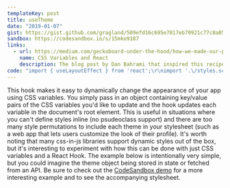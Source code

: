 ```yaml
---
templateKey: post
title: useTheme
date: "2019-01-07"
gist: https://gist.github.com/gragland/509efd16c695e7817eb70921c77c8a05
sandbox: https://codesandbox.io/s/15mko9187
links:
  - url: https://medium.com/geckoboard-under-the-hood/how-we-made-our-product-more-personalized-with-css-variables-and-react-b29298fde608
    name: CSS Variables and React
    description: The blog post by Dan Bahrami that inspired this recipe.
code: "import { useLayoutEffect } from 'react';\r\nimport '.\/styles.scss'; \/\/ -> https:\/\/codesandbox.io\/s\/15mko9187\r\n\r\n\/\/ Usage\r\nconst theme = {\r\n  'button-padding': '16px',\r\n  'button-font-size': '14px',\r\n  'button-border-radius': '4px',\r\n  'button-border': 'none',\r\n  'button-color': '#FFF',\r\n  'button-background': '#6772e5',\r\n  'button-hover-border': 'none',\r\n  'button-hover-color': '#FFF'\r\n};\r\n\r\nfunction App() {\r\n  useTheme(theme);\r\n\r\n  return (\r\n    <div>\r\n      <button className=\"button\">Button<\/button>\r\n    <\/div>\r\n  );\r\n}\r\n\r\n\/\/ Hook\r\nfunction useTheme(theme) {\r\n  useLayoutEffect(\r\n    () => {\r\n      \/\/ Iterate through each value in theme object\r\n      for (const key in theme) {\r\n        \/\/ Update css variables in document's root element\r\n        document.documentElement.style.setProperty(`--${key}`, theme[key]);\r\n      }\r\n    },\r\n    [theme] \/\/ Only call again if theme object reference changes\r\n  );\r\n}"
---
```


This hook makes it easy to dynamically change the appearance of your app using CSS variables. You simply pass in an object containing key/value pairs of the CSS variables you'd like to update and the hook updates each variable in the document's root element. This is useful in situations where you can't define styles inline (no psudeoclass support) and there are too many style permutations to include each theme in your stylesheet (such as a web app that lets users customize the look of their profile). It's worth noting that many css-in-js libraries support dynamic styles out of the box, but it's interesting to experiment with how this can be done with just CSS variables and a React Hook. The example below is intentionally very simple, but you could imagine the theme object being stored in state or fetched from an API. Be sure to check out the [CodeSandbox demo](https://codesandbox.io/s/15mko9187) for a more interesting example and to see the accompanying stylesheet.
